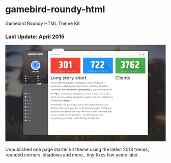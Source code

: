 # gamebird-roundy-html
Gamebird Roundy HTML Theme Kit

### Last Update: April 2015

![Screen 1](https://raw.githubusercontent.com/tsvetant/gamebird-roundy-html/master/Screenshots/gb1-screen1.png)

Unpublished one page starter kit theme using the latest 2013 trends, rounded corners, shadows and more.. tiny fixes few years later.
